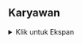 ## Karyawan
<details>
<summary> Klik untuk Ekspan </summary>

### Create karyawan
<table>
<tr>
    <td> <b>URL</b> </td>
    <td> {{baseURL}}/api/v1/karyawan </td>
</tr>
<tr>
    <td> <b>Method</b> </td>
    <td> POST </td>
</tr>
<tr>
    <td> <b>Header</b> </td>
    <td> Authorization : Bearer Token  </td>
</tr>
<tr>
<td> <b>Body</b> </td>
<td>

``` json
{
    "nama" : "Sri Meiylani Rejeki",
    "alamat" : "Ciawi",
    "hobi" : "Memasak"
}    
```

</td>
</tr>
<tr>
<td> <b>Respon Success</b> </td>
<td>

``` json
{
    "code" : 201,
    "message" : "Data karyawan Berhasil diinput",
    "data" : {
        "id" : 1234,
        "nama" : "Sri Meiylani Rejeki",
        "alamat" : "Ciawi",
        "hobi" : "Memasak"
    } 
}    
```

</td>
</tr>
<tr>
<td> <b>Respon Conflict</b> </td>
<td>

``` json
{
    "code" : 409,
    "message" : "Nama karyawan Telah digunakan",
    "data" : {
        "value" : "Sri Meiylani Rejeki",
        "property" : "nama",
        "location" : "body"
    } 
}    
```

</td>
</tr>
</table>


### Read karyawan By Id
<table>
<tr>
    <td> <b>URL</b> </td>
    <td> {{baseURL}}/api/v1/karyawan </td>
</tr>
<tr>
    <td> <b>Example</b> </td>
    <td> {{baseURL}}/api/v1/karyawan?id=1234 </td>
</tr>
<tr>
    <td> <b>Method</b> </td>
    <td> GET </td>
</tr>
<tr>
    <td> <b>Header</b> </td>
    <td> Authorization : Bearer Token  </td>
</tr>
<tr>
<td> <b>Query</b> </td>
<td> id=1234 </td>
</tr>
<tr>
<td> <b>Respon Success</b> </td>
<td>

``` json
{
    "code" : 200,
    "message" : "Sukses",
    "data" : {
        "id" : 000112,
        "nama" : "Sri Meiylani Rejeki",
        "alamat" : "Ciawi",
        "hobi" : "Memasak"
    } 
}    
```

</td>
</tr>
<tr>
<td> <b>Respon Not Found</b> </td>
<td>

``` json
{
    "code" : 404,
    "message" : "ID karyawan tidak ditemukan",
    "data" : {
        "value" : 1234,
        "property" : "id",
        "location" : "query"
    } 
}    
```

</td>
</tr>
</table>


### Read karyawan All
<table>
<tr>
    <td> <b>URL</b> </td>
    <td> {{baseURL}}/api/v1/karyawan </td>
</tr>
<tr>
    <td> <b>Method</b> </td>
    <td> GET </td>
</tr>
<tr>
    <td> <b>Header</b> </td>
    <td> Authorization : Bearer Token  </td>
</tr>
<tr>
<td> <b>Respon Success</b> </td>
<td>

``` json
{
    "code" : 200,
    "message" : "Sukses",
    "data" : [
        {
            "id" : 000112,
            "nama" : "Sri Meiylani Rejeki",
            "alamat" : "Ciawi",
            "hobi" : "Memasak"
        },
        {
            "id" : 000113,
            "nama" : "Sri Mulyani Rahayu",
            "alamat" : "Bogor",
            "hobi" : "Menari dan Menyanyi"
        },
        {
            "id" : 000113,
            "nama" : "Sri Mulyati lestari",
            "alamat" : "Ciawi",
            "hobi" : "Olahraga"
        }

    ]
}    
```

</td>
</tr>
</table>

### Update karyawan
<table>
<tr>
    <td> <b>URL</b> </td>
    <td> {{baseURL}}/api/v1/karyawan </td>
</tr>
<tr>
    <td> <b>Method</b> </td>
    <td> PUT </td>
</tr>
<tr>
    <td> <b>Header</b> </td>
    <td> Authorization : Bearer Token  </td>
</tr>
<tr>
<td> <b>Body</b> </td>
<td>

``` json
{
    "id" : 000112,
    "nama" : "Sri Meiylani Rejeki",
    "alamat" : "Jalan Raya Ciawi Tipar 04/04 Ciawi Bogor",
    "hobi" : "Olahraga dan Memasak"
}    
```

</td>
</tr>
<tr>
<td> <b>Respon Success</b> </td>
<td>

``` json
{
    "code" : 201,
    "message" : "Data karyawan Berhasil diubah",
    "data" : {
         "id" : 000112,
        "nama" : "Sri Meiylani Rejeki",
        "alamat" : "Jalan Raya Ciawi Tipar 04/04 Ciawi Bogor",
        "hobi" : "Olahraga dan Memasak"
    } 
}    
```

</td>
</tr>
<tr>
<td> <b>Respon Conflict</b> </td>
<td>

``` json
{
    "code" : 409,
    "message" : "Nama karyawan Telah digunakan",
    "data" : {
        "value" : "Sri Meiylani Rejeki",
        "property" : "nama",
        "location" : "body"
    } 
}    
```

</td>
</tr>
<tr>
<td> <b>Respon Not Found</b> </td>
<td>

``` json
{
    "code" : 404,
    "message" : "ID karyawan tidak ditemukan",
    "data" : {
        "value" : 000112,
        "property" : "id",
        "location" : "body"
    } 
}    
```

</td>
</tr>
</table>

### Delete karyawan
<table>
<tr>
    <td> <b>URL</b> </td>
    <td> {{baseURL}}/api/v1/karyawan </td>
</tr>
<tr>
    <td> <b>Example</b> </td>
    <td> {{baseURL}}/api/v1/karyawan?id=1234 </td>
</tr>
<tr>
    <td> <b>Method</b> </td>
    <td> DELETE </td>
</tr>
<tr>
    <td> <b>Header</b> </td>
    <td> Authorization : Bearer Token  </td>
</tr>
<tr>
<td> <b>Query</b> </td>
<td> id=1234 </td>
</tr>
<tr>
<td> <b>Respon Success</b> </td>
<td>

``` json
{
    "code" : 200,
    "message" : "Sukses dihapus",
    "data" : [] 
}    
```

</td>
</tr>
<tr>
<td> <b>Respon Not Found</b> </td>
<td>

``` json
{
    "code" : 404,
    "message" : "ID karyawan tidak ditemukan",
    "data" : {
        "value" : 000112,
        "property" : "id",
        "location" : "query"
    } 
}    
```

</td>
</tr>
</table>
</details>